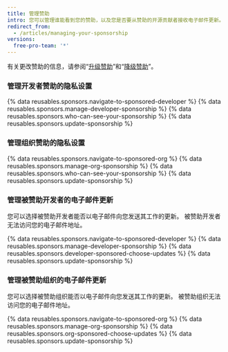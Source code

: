 ```yaml
---
title: 管理赞助
intro: 您可以管理谁能看到您的赞助，以及您是否要从赞助的开源贡献者接收电子邮件更新。
redirect_from:
  - /articles/managing-your-sponsorship
versions:
  free-pro-team: '*'
---
```


有关更改赞助的信息，请参阅“[升级赞助](/articles/upgrading-a-sponsorship)”和“[降级赞助](/articles/downgrading-a-sponsorship)”。

### 管理开发者赞助的隐私设置

{% data reusables.sponsors.navigate-to-sponsored-developer %}
{% data reusables.sponsors.manage-developer-sponsorship %}
{% data reusables.sponsors.who-can-see-your-sponsorship %}
{% data reusables.sponsors.update-sponsorship %}

### 管理组织赞助的隐私设置

{% data reusables.sponsors.navigate-to-sponsored-org %}
{% data reusables.sponsors.manage-org-sponsorship %}
{% data reusables.sponsors.who-can-see-your-sponsorship %}
{% data reusables.sponsors.update-sponsorship %}

### 管理被赞助开发者的电子邮件更新

您可以选择被赞助开发者能否以电子邮件向您发送其工作的更新。 被赞助开发者无法访问您的电子邮件地址。

{% data reusables.sponsors.navigate-to-sponsored-developer %}
{% data reusables.sponsors.manage-developer-sponsorship %}
{% data reusables.sponsors.developer-sponsored-choose-updates %}
{% data reusables.sponsors.update-sponsorship %}

### 管理被赞助组织的电子邮件更新

您可以选择被赞助组织能否以电子邮件向您发送其工作的更新。 被赞助组织无法访问您的电子邮件地址。

{% data reusables.sponsors.navigate-to-sponsored-org %}
{% data reusables.sponsors.manage-org-sponsorship %}
{% data reusables.sponsors.org-sponsored-choose-updates %}
{% data reusables.sponsors.update-sponsorship %}
